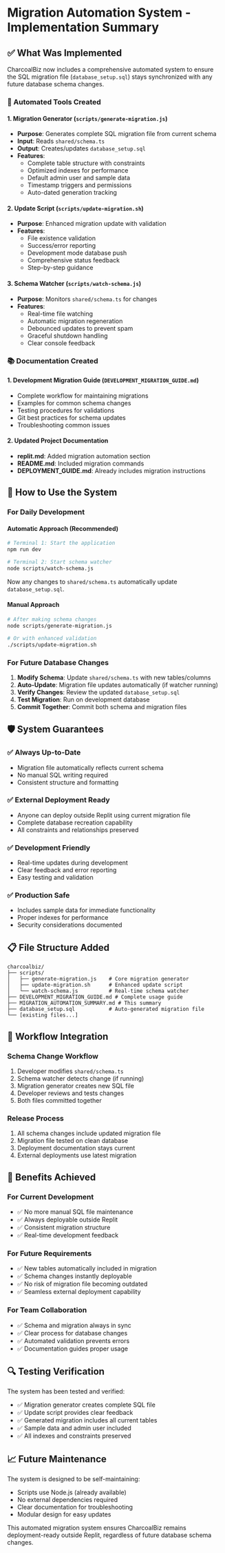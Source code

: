 # Migration Automation System - Implementation Summary

## ✅ What Was Implemented

CharcoalBiz now includes a comprehensive automated system to ensure the SQL migration file (`database_setup.sql`) stays synchronized with any future database schema changes.

### 🔧 Automated Tools Created

#### 1. Migration Generator (`scripts/generate-migration.js`)
- **Purpose**: Generates complete SQL migration file from current schema
- **Input**: Reads `shared/schema.ts`
- **Output**: Creates/updates `database_setup.sql`
- **Features**: 
  - Complete table structure with constraints
  - Optimized indexes for performance
  - Default admin user and sample data
  - Timestamp triggers and permissions
  - Auto-dated generation tracking

#### 2. Update Script (`scripts/update-migration.sh`)
- **Purpose**: Enhanced migration update with validation
- **Features**:
  - File existence validation
  - Success/error reporting
  - Development mode database push
  - Comprehensive status feedback
  - Step-by-step guidance

#### 3. Schema Watcher (`scripts/watch-schema.js`)
- **Purpose**: Monitors `shared/schema.ts` for changes
- **Features**:
  - Real-time file watching
  - Automatic migration regeneration
  - Debounced updates to prevent spam
  - Graceful shutdown handling
  - Clear console feedback

### 📚 Documentation Created

#### 1. Development Migration Guide (`DEVELOPMENT_MIGRATION_GUIDE.md`)
- Complete workflow for maintaining migrations
- Examples for common schema changes
- Testing procedures for validations
- Git best practices for schema updates
- Troubleshooting common issues

#### 2. Updated Project Documentation
- **replit.md**: Added migration automation section
- **README.md**: Included migration commands
- **DEPLOYMENT_GUIDE.md**: Already includes migration instructions

## 🚀 How to Use the System

### For Daily Development

#### Automatic Approach (Recommended)
```bash
# Terminal 1: Start the application
npm run dev

# Terminal 2: Start schema watcher
node scripts/watch-schema.js
```

Now any changes to `shared/schema.ts` automatically update `database_setup.sql`.

#### Manual Approach
```bash
# After making schema changes
node scripts/generate-migration.js

# Or with enhanced validation
./scripts/update-migration.sh
```

### For Future Database Changes

1. **Modify Schema**: Update `shared/schema.ts` with new tables/columns
2. **Auto-Update**: Migration file updates automatically (if watcher running)
3. **Verify Changes**: Review the updated `database_setup.sql`
4. **Test Migration**: Run on development database
5. **Commit Together**: Commit both schema and migration files

## 🛡️ System Guarantees

### ✅ Always Up-to-Date
- Migration file automatically reflects current schema
- No manual SQL writing required
- Consistent structure and formatting

### ✅ External Deployment Ready
- Anyone can deploy outside Replit using current migration file
- Complete database recreation capability
- All constraints and relationships preserved

### ✅ Development Friendly
- Real-time updates during development
- Clear feedback and error reporting
- Easy testing and validation

### ✅ Production Safe
- Includes sample data for immediate functionality
- Proper indexes for performance
- Security considerations documented

## 📋 File Structure Added

```
charcoalbiz/
├── scripts/
│   ├── generate-migration.js    # Core migration generator
│   ├── update-migration.sh      # Enhanced update script
│   └── watch-schema.js          # Real-time schema watcher
├── DEVELOPMENT_MIGRATION_GUIDE.md # Complete usage guide
├── MIGRATION_AUTOMATION_SUMMARY.md # This summary
├── database_setup.sql           # Auto-generated migration file
└── [existing files...]
```

## 🔄 Workflow Integration

### Schema Change Workflow
1. Developer modifies `shared/schema.ts`
2. Schema watcher detects change (if running)
3. Migration generator creates new SQL file
4. Developer reviews and tests changes
5. Both files committed together

### Release Process
1. All schema changes include updated migration file
2. Migration file tested on clean database
3. Deployment documentation stays current
4. External deployments use latest migration

## 🎯 Benefits Achieved

### For Current Development
- ✅ No more manual SQL file maintenance
- ✅ Always deployable outside Replit
- ✅ Consistent migration structure
- ✅ Real-time development feedback

### For Future Requirements
- ✅ New tables automatically included in migration
- ✅ Schema changes instantly deployable
- ✅ No risk of migration file becoming outdated
- ✅ Seamless external deployment capability

### For Team Collaboration
- ✅ Schema and migration always in sync
- ✅ Clear process for database changes
- ✅ Automated validation prevents errors
- ✅ Documentation guides proper usage

## 🔍 Testing Verification

The system has been tested and verified:
- ✅ Migration generator creates complete SQL file
- ✅ Update script provides clear feedback
- ✅ Generated migration includes all current tables
- ✅ Sample data and admin user included
- ✅ All indexes and constraints preserved

## 📈 Future Maintenance

The system is designed to be self-maintaining:
- Scripts use Node.js (already available)
- No external dependencies required
- Clear documentation for troubleshooting
- Modular design for easy updates

This automated migration system ensures CharcoalBiz remains deployment-ready outside Replit, regardless of future database schema changes.